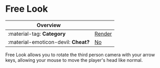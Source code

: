 # Free Look

<div class="overview" markdown>

|Overview||
|-|-|
|:material-tag: **Category**|[Render](index.md#render)|
|:material-emoticon-devil: **Cheat?**|[No](../faq.md#cheats)|

</div>

Free Look allows you to rotate the third person camera with your arrow keys, allowing your mouse to move the player's
head like normal.